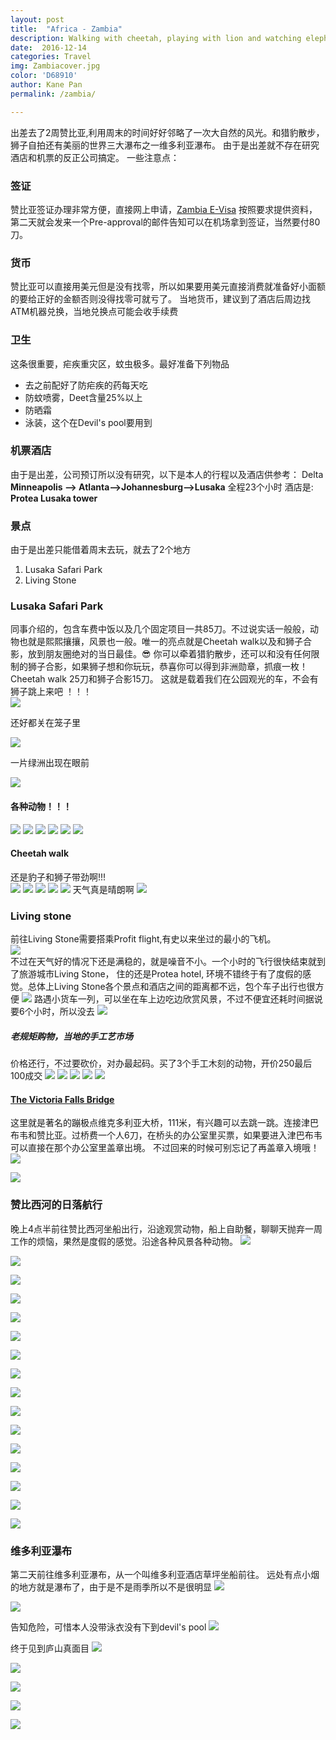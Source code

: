 ```yaml
---
layout: post
title:  "Africa - Zambia"
description: Walking with cheetah, playing with lion and watching elephents massage? This is amazing Zambia 
date:  2016-12-14 
categories: Travel
img: Zambiacover.jpg
color: 'D68910'
author: Kane Pan
permalink: /zambia/

---
```



出差去了2周赞比亚,利用周末的时间好好邻略了一次大自然的风光。和猎豹散步，狮子自拍还有美丽的世界三大瀑布之一维多利亚瀑布。
由于是出差就不存在研究酒店和机票的反正公司搞定。 一些注意点：

### 签证 

赞比亚签证办理非常方便，直接网上申请，[Zambia E-Visa](http://evisa.zambiaimmigration.gov.zm/#/) 按照要求提供资料，第二天就会发来一个Pre-approval的邮件告知可以在机场拿到签证，当然要付80刀。

### 货币

赞比亚可以直接用美元但是没有找零，所以如果要用美元直接消费就准备好小面额的要给正好的金额否则没得找零可就亏了。
当地货币，建议到了酒店后周边找ATM机器兑换，当地兑换点可能会收手续费

### 卫生

这条很重要，疟疾重灾区，蚊虫极多。最好准备下列物品
+  去之前配好了防疟疾的药每天吃
+  防蚊喷雾，Deet含量25%以上
+  防晒霜
+  泳装，这个在Devil's pool要用到

### 机票酒店

由于是出差，公司预订所以没有研究，以下是本人的行程以及酒店供参考：
Delta **Minneapolis --> Atlanta-->Johannesburg-->Lusaka** 全程23个小时
酒店是: **Protea Lusaka tower**

### 景点

由于是出差只能借着周末去玩，就去了2个地方
1. Lusaka Safari Park
2. Living Stone

### Lusaka Safari Park
同事介绍的，包含车费中饭以及几个固定项目一共85刀。不过说实话一般般，动物也就是熙熙攘攘，风景也一般。唯一的亮点就是Cheetah walk以及和狮子合影，放到朋友圈绝对的当日最佳。:sunglasses: 你可以牵着猎豹散步，还可以和没有任何限制的狮子合影，如果狮子想和你玩玩，恭喜你可以得到非洲勋章，抓痕一枚！
Cheetah walk 25刀和狮子合影15刀。
这就是载着我们在公园观光的车，不会有狮子跳上来吧 ！！！<br>
![](http://oia60e120.bkt.clouddn.com/PHJ_1599.jpg) 

还好都关在笼子里<br>

![](http://oia60e120.bkt.clouddn.com/PHJ_1609.jpg)

一片绿洲出现在眼前

![](http://oia60e120.bkt.clouddn.com/PHJ_1640.jpg) 

#### 各种动物！！！<br>
![](http://oia60e120.bkt.clouddn.com/PHJ_1617.jpg) 
![](http://oia60e120.bkt.clouddn.com/PHJ_1637.jpg) 
![](http://oia60e120.bkt.clouddn.com/PHJ_1669.jpg)
![](http://oia60e120.bkt.clouddn.com/PHJ_1699.jpg)
![](http://oia60e120.bkt.clouddn.com/PHJ_1723.jpg)
![](http://oia60e120.bkt.clouddn.com/PHJ_1731.jpg)
#### Cheetah walk
还是豹子和狮子带劲啊!!! <br>
![](http://oia60e120.bkt.clouddn.com/PHJ_1751.jpg)
![](http://oia60e120.bkt.clouddn.com/PHJ_1793.jpg)
![](http://oia60e120.bkt.clouddn.com/PHJ_2056.jpg)
![](http://oia60e120.bkt.clouddn.com/PHJ_2057.jpg)
![](http://oia60e120.bkt.clouddn.com/PHJ_2151.jpg)
天气真是晴朗啊
![](http://oia60e120.bkt.clouddn.com/PHJ_2146.jpg)

### Living stone 
前往Living Stone需要搭乘Profit flight,有史以来坐过的最小的飞机。<br>
![](http://oia60e120.bkt.clouddn.com/flight.jpg) <br>
不过在天气好的情况下还是满稳的，就是噪音不小。一个小时的飞行很快结束就到了旅游城市Living Stone， 住的还是Protea hotel, 环境不错终于有了度假的感觉。总体上Living Stone各个景点和酒店之间的距离都不远，包个车子出行也很方便
![](http://oia60e120.bkt.clouddn.com/PHJ_2206.jpg)
路遇小货车一列，可以坐在车上边吃边欣赏风景，不过不便宜还耗时间据说要6个小时，所以没去
![](http://oia60e120.bkt.clouddn.com/PHJ_2208.jpg)

##### 老规矩购物，当地的手工艺市场

价格还行，不过要砍价，对办最起码。买了3个手工木刻的动物，开价250最后100成交
![](http://oia60e120.bkt.clouddn.com/PHJ_2214.jpg)
![](http://oia60e120.bkt.clouddn.com/PHJ_2216.jpg)
![](http://oia60e120.bkt.clouddn.com/PHJ_2217.jpg)
![](http://oia60e120.bkt.clouddn.com/PHJ_2220.jpg)
![](http://oia60e120.bkt.clouddn.com/PHJ_2224.jpg)

#### [The Victoria Falls Bridge](http://www.victoriafalls-guide.net/victoria-falls-bridge.html)

这里就是著名的蹦极点维克多利亚大桥，111米，有兴趣可以去跳一跳。连接津巴布韦和赞比亚。过桥费一个人6刀，在桥头的办公室里买票，如果要进入津巴布韦可以直接在那个办公室里盖章出境。 不过回来的时候可别忘记了再盖章入境哦！
![](http://oia60e120.bkt.clouddn.com/PHJ_2237.jpg)

![](http://oia60e120.bkt.clouddn.com/PHJ_2239.jpg)

### 赞比西河的日落航行<br>

晚上4点半前往赞比西河坐船出行，沿途观赏动物，船上自助餐，聊聊天抛弃一周工作的烦恼，果然是度假的感觉。沿途各种风景各种动物。
![](http://oia60e120.bkt.clouddn.com/PHJ_2307.jpg)

![](http://oia60e120.bkt.clouddn.com/PHJ_2322.jpg)

![](http://oia60e120.bkt.clouddn.com/PHJ_2341.jpg)

![](http://oia60e120.bkt.clouddn.com/PHJ_2350.jpg)

![](http://oia60e120.bkt.clouddn.com/PHJ_2358.jpg)

![](http://oia60e120.bkt.clouddn.com/PHJ_2443.jpg)

![](http://oia60e120.bkt.clouddn.com/PHJ_2455.jpg)

![](http://oia60e120.bkt.clouddn.com/PHJ_2469.jpg)

![](http://oia60e120.bkt.clouddn.com/PHJ_2476.jpg)

![](http://oia60e120.bkt.clouddn.com/PHJ_2587.jpg)

![](http://oia60e120.bkt.clouddn.com/PHJ_2615.jpg)

![](http://oia60e120.bkt.clouddn.com/PHJ_2690.jpg)

![](http://oia60e120.bkt.clouddn.com/PHJ_2701.jpg)

![](http://oia60e120.bkt.clouddn.com/PHJ_2713.jpg)

![](http://oia60e120.bkt.clouddn.com/PHJ_2805.jpg)

![](http://oia60e120.bkt.clouddn.com/PHJ_2810.jpg)
###  维多利亚瀑布 <br>
第二天前往维多利亚瀑布，从一个叫维多利亚酒店草坪坐船前往。
远处有点小烟的地方就是瀑布了，由于是不是雨季所以不是很明显
![](http://oia60e120.bkt.clouddn.com/PHJ_2824.jpg)

![](http://oia60e120.bkt.clouddn.com/PHJ_2826.jpg)

告知危险，可惜本人没带泳衣没有下到devil's pool
![](http://oia60e120.bkt.clouddn.com/PHJ_2853.jpg)

终于见到庐山真面目
![](http://oia60e120.bkt.clouddn.com/PHJ_2864.jpg)

![](http://oia60e120.bkt.clouddn.com/PHJ_2868.jpg)

![](http://oia60e120.bkt.clouddn.com/PHJ_2869.jpg)

![](http://oia60e120.bkt.clouddn.com/PHJ_2872.jpg)

![](http://oia60e120.bkt.clouddn.com/PHJ_2873.jpg)


<style>
.page-container {max-width: 1100px}
</style>


